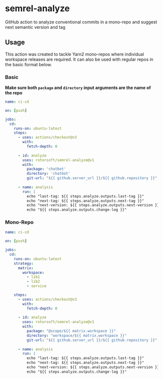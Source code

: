 # semrel-analyze

GitHub action to analyze conventional commits in a mono-repo and suggest next semantic version and tag

## Usage

This action was created to tackle Yarn2 mono-repos where individual workspace releases are required. It can also be used with regular repos in the basic format below.

### Basic

**Make sure both `package` and `directory` input arguments are the name of the repo**

```yaml
name: ci-cd

on: [push]

jobs:
  cd:
    runs-on: ubuntu-latest
    steps:
      - uses: actions/checkout@v3
        with:
          fetch-depth: 0
          
      - id: analyze
        uses: rotorsoft/semrel-analyze@v1
        with:
          package: 'chatbot'
          directory: 'chatbot'
          git-url: "${{ github.server_url }}/${{ github.repository }}"
          
      - name: analysis
        run: |
          echo "last-tag: ${{ steps.analyze.outputs.last-tag }}"
          echo "next-tag: ${{ steps.analyze.outputs.next-tag }}"
          echo "next-version: ${{ steps.analyze.outputs.next-version }}"
          echo "${{ steps.analyze.outputs.change-log }}"
```

### Mono-Repo

```yaml
name: ci-cd

on: [push]

jobs:
  cd:
    runs-on: ubuntu-latest
    strategy:
      matrix:
        workspace:
          - lib1
          - lib2
          - service

    steps:
      - uses: actions/checkout@v3
        with:
          fetch-depth: 0
          
      - id: analyze
        uses: rotorsoft/semrel-analyze@v1
        with:
          package: "@scope/${{ matrix.workspace }}"
          directory: "workspace/${{ matrix.workspace }}"
          git-url: "${{ github.server_url }}/${{ github.repository }}"
          
      - name: analysis
        run: |
          echo "last-tag: ${{ steps.analyze.outputs.last-tag }}"
          echo "next-tag: ${{ steps.analyze.outputs.next-tag }}"
          echo "next-version: ${{ steps.analyze.outputs.next-version }}"
          echo "${{ steps.analyze.outputs.change-log }}"
```
